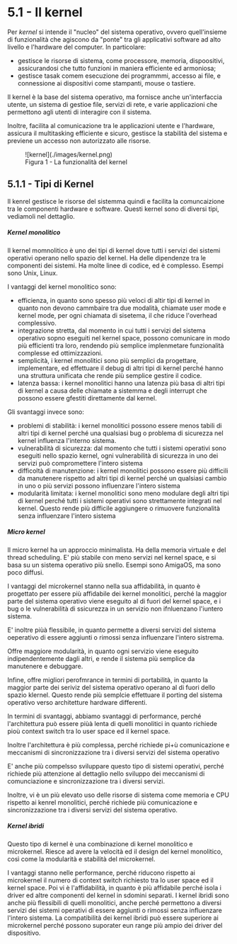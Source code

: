# 5.1 - Il kernel

Per *kernel* si intende il "nucleo" del sistema operativo, ovvero quell'insieme di funzionalità che agiscono da "ponte" tra gli applicativi software ad alto livello e l'hardware del computer. In particolare:

* gestisce le risorse di sistema, come processore, memoria, dispoositivi, assicurandosi che tutto funzioni in maniera efficiente ed armoniosa;
* gestisce tasak comem esecuzione dei programmmi, accesso ai file, e connessione ai dispositivi come stampanti, mouse o tastiere.

Il kernel è la base del sistema operativo, ma fornisce anche un'interfaccia utente, un sistema di gestioe file, servizi di rete, e varie applicazioni che permettono agli utenti di interagire con il sistema.

Inoltre, facilita al comunicazione tra le applicazioni utente e l'hardware, assicura il multitasking efficiente e sicuro, gestisce la stabilità del sistema e previene un accesso non autorizzato alle risorse.

<figure markdown>
  ![kernel](./images/kernel.png)
  <figcaption>Figura 1 - La funzionalità del kernel</figcaption>
</figure>

## 5.1.1 - Tipi di Kernel

Il kenrel gestisce le risorse del sistemma quindi e facilita la comuncaizione tra le componenti hardware e software. Questi kernel sono di diversi tipi, vediamoli nel dettaglio.

##### Kernel monolitico

Il kernel momnolitico è uno dei tipi di kernel dove tutti i servizi dei sistemi operativi operano nello spazio del kernel. Ha delle dipendenze tra le componenti dei sistemi. Ha molte linee di codice, ed è complesso. Esempi sono Unix, Linux.

I vantaggi del kernel monolitico sono:

* efficienza, in quanto sono spesso più veloci di altir tipi di kernel in quanto non devono cammbaire tra due modalità, chiamate user mode e kernel mode, per ogni chiamata di sisetema, il che riduce l'overhead complessivo.
* integrazione stretta, dal momento in cui tutti i servizi del sistema operativo sopno eseguiti nel kernel space, possono comunicare in modo più efficienti tra loro, rendendo più semplice implenmetare funzionalità complesse ed ottimizzazioni.
* semplicità, i kernel monolitici sono più semplici da progettare, implementare, ed effettuare il debug di altri tipi di kernel perché hanno una struttura unificata che rende più semplice gestire il codice.
* latenza bassa: i kernel monolitici hanno una latenza più basa di altri tipi di kernel a causa delle chiamate a sistemma e degli interrupt che possono essere gfestiti direttamente dal kernel.

Gli svantaggi invece sono:

* problemi di stabilità: i kernel monolitici possono essere menos tabili di altri tipi di kernel perché una qualsiasi bug o problema di sicurezza nel kernel influenza l'interno sistema.
* vulnerabilità di sicurezza: dal momento che tutti i sistemi operativi sono eseguiti nello spazio kernel, ogni vulnerabilità di sicurezza in uno dei servizi può compromettere l'intero sistema
* difficoltà di manutenzione: i kernel monolitici possono essere più difficili da manutenere rispetto ad altri tipi di kernel perché un qualsiasi cambio in uno o più servizi possono influenzare l'intero sistema
* modularità limitata: i kernel monolitici sono meno modulare degli altri tipi di kernel perché tutti i sistemi operativi sono strettamente integrati nel kernel. Questo rende più difficile aggiungere o rimuovere funzionalità senza influenzare l'intero sistema

##### Micro kernel

Il micro kernel ha un approccio minimalista. Ha della memoria virtuale e del thread scheduling. E' più stabile con meno servizi nel kernel space, e si basa su un sistema operativo più snello. Esempi sono AmigaOS, ma sono poco diffusi.

I vantaggi del microkernel stanno nella sua affidabilità, in quanto è progettato per essere più affidabile dei kernel monolitici, perché la maggior parte del sistema operativo viene eseguito al di fuori del kernel space, e i bug o le vulnerabilità di ssicurezza in un servizio non ifnluenzano l'iuntero sistema.

E' inoltre piùà flessibile, in quanto permette a diversi servizi del sistema oeperativo di essere aggiunti o rimossi senza influenzare l'intero sistrema.

Offre maggiore modularità, in quanto ogni servizio viene eseguito indipendentemente dagli altri, e rende il sistema più semplice da manutenere e debuggare.

Infine, offre migliori perofmrance in termini di portabilità, in quanto la maggior parte dei seriviz del sistema operativo operano al di fuori dello spazio klernel. Questo rende più semplcie effettuare il porting del sistema operativo verso architetture hardware differenti.

In termini di svantaggi, abbiamo svantaggi di performance, perché l'architettura può essere piùà lenta di quelli monolitici in quanto richiede pioù context switch tra lo user space ed il kernel space.

Inoltre l'architettura è più complessa, perché richiede pi+ù comunicazione e meccanismi di sincronizzazione tra i diversi servizi del sistema operativo

E' anche più compelsso sviluppare questo tipo di sistemi operativi, perché richiede più attenzione al dettaglio nello sviluppo dei meccanismi di comunciazione e sincronizzazione tra i diversi servizi.

Inoltre, vi è un più elevato uso delle risorse di sistema come memoria e CPU rispetto ai kenrel monolitici, perché richiede più comunicazione e sincronizzazione tra i diversi servizi del sistema operativo.

##### Kernel ibridi

Questo tipo di kernel è una combinazione di kernel monolitico e microkernel. Riesce ad avere la velocità ed il design del kernel monolitico, così come la modularità e stabilità del microkernel.

I vantaggi stanno nelle performance, perché riducono rispetto ai microkernel il numero di context switch richiesto tra lo user space ed il kernel space. Poi vi è l'affidabilità, in quanto è più affidabile perché isola i driver ed altre componenti del kernel in sdomini separati. I kernel ibridi sono anche più flessibili di quelli monolitici, anche perché permettono a diversi servizi dei sistemi operativi di essere aggiunti o rimossi senza influenzare l'intero sistema. La compatibilità dei kernel ibridi può essere superiore ai microkernel perché possono suporater eun range più ampio dei driver del dispositivo.

<!-- https://www.geeksforgeeks.org/kernel-in-operating-system/ -->